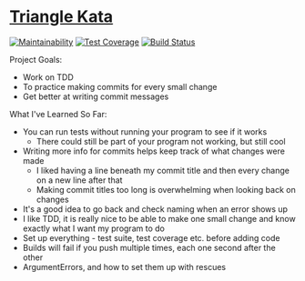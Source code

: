 # [Triangle Kata](http://web.archive.org/web/20140119031248/http://onestepback.org/vital_testing/)

[![Maintainability](https://api.codeclimate.com/v1/badges/dbd38176790d7daf2114/maintainability)](https://codeclimate.com/github/corinneling/triangle-kata/maintainability)
[![Test Coverage](https://api.codeclimate.com/v1/badges/dbd38176790d7daf2114/test_coverage)](https://codeclimate.com/github/corinneling/triangle-kata/test_coverage)
[![Build Status](https://travis-ci.org/corinneling/triangle-kata.svg?branch=master)](https://travis-ci.org/corinneling/triangle-kata)

Project Goals:
* Work on TDD
* To practice making commits for every small change
* Get better at writing commit messages

What I've Learned So Far:
* You can run tests without running your program to see if it works
   * There could still be part of your program not working, but still cool
* Writing more info for commits helps keep track of what changes were made
   * I liked having a line beneath my commit title and then every change on a new line after that
   * Making commit titles too long is overwhelming when looking back on changes
* It's a good idea to go back and check naming when an error shows up
* I like TDD, it is really nice to be able to make one small change and know exactly what I want my program to do
* Set up everything - test suite, test coverage etc. before adding code
* Builds will fail if you push multiple times, each one second after the other
* ArgumentErrors, and how to set them up with rescues
